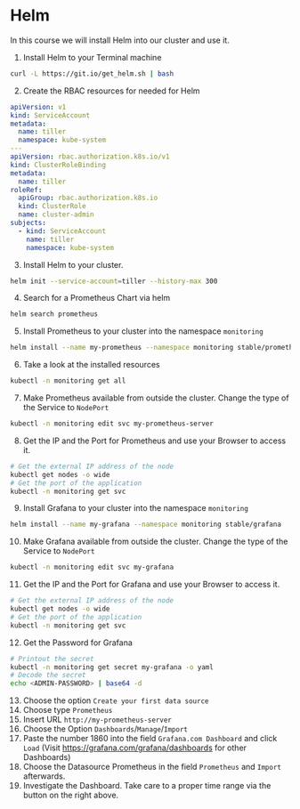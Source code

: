 # Helm
In this course we will install Helm into our cluster and use it.

1. Install Helm to your Terminal machine
```bash
curl -L https://git.io/get_helm.sh | bash
```
2. Create the RBAC resources for needed for Helm
```yaml
apiVersion: v1
kind: ServiceAccount
metadata:
  name: tiller
  namespace: kube-system
---
apiVersion: rbac.authorization.k8s.io/v1
kind: ClusterRoleBinding
metadata:
  name: tiller
roleRef:
  apiGroup: rbac.authorization.k8s.io
  kind: ClusterRole
  name: cluster-admin
subjects:
  - kind: ServiceAccount
    name: tiller
    namespace: kube-system
```
3. Install Helm to your cluster.
```bash
helm init --service-account=tiller --history-max 300
```
4. Search for a Prometheus Chart via helm
```bash
helm search prometheus
```
5. Install Prometheus to your cluster into the namespace `monitoring`
```bash
helm install --name my-prometheus --namespace monitoring stable/prometheus
```
6. Take a look at the installed resources
```bash
kubectl -n monitoring get all 
```
7. Make Prometheus available from outside the cluster. Change the type of the Service to `NodePort`
```bash
kubectl -n monitoring edit svc my-prometheus-server 
```
8. Get the IP and the Port for Prometheus and use your Browser to access it.
```bash
# Get the external IP address of the node
kubectl get nodes -o wide
# Get the port of the application
kubectl -n monitoring get svc
```
9. Install Grafana to your cluster into the namespace `monitoring`
```bash
helm install --name my-grafana --namespace monitoring stable/grafana
```
10. Make Grafana available from outside the cluster. Change the type of the Service to `NodePort`
```bash
kubectl -n monitoring edit svc my-grafana
```
11. Get the IP and the Port for Grafana and use your Browser to access it.
```bash
# Get the external IP address of the node
kubectl get nodes -o wide
# Get the port of the application
kubectl -n monitoring get svc
```
12. Get the Password for Grafana
```bash
# Printout the secret
kubectl -n monitoring get secret my-grafana -o yaml
# Decode the secret
echo <ADMIN-PASSWORD> | base64 -d
```
13. Choose the option `Create your first data source`
14. Choose type `Prometheus`
15. Insert URL `http://my-prometheus-server`
16. Choose the Option `Dashboards`/`Manage`/`Import`
17. Paste the number 1860 into the field `Grafana.com Dashboard` and click `Load` (Visit https://grafana.com/grafana/dashboards for other Dashboards)
18. Choose the Datasource Prometheus in the field `Prometheus` and `Import` afterwards.
19. Investigate the Dashboard. Take care to a proper time range via the button on the right above.
